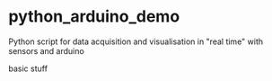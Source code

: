 # python_arduino_demo
Python script for data acquisition and visualisation in "real time" with sensors and arduino

basic stuff


